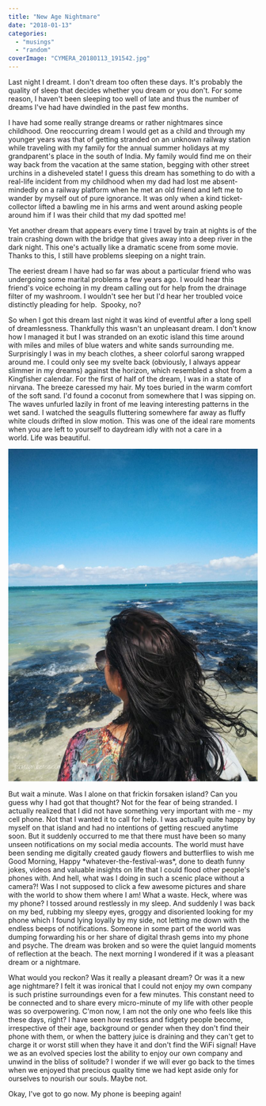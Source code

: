 ```yaml
---
title: "New Age Nightmare"
date: "2018-01-13"
categories: 
  - "musings"
  - "random"
coverImage: "CYMERA_20180113_191542.jpg"
---
```


Last night I dreamt. I don't dream too often these days. It's probably the quality of sleep that decides whether you dream or you don't. For some reason, I haven't been sleeping too well of late and thus the number of dreams I've had have dwindled in the past few months.

I have had some really strange dreams or rather nightmares since childhood. One reoccurring dream I would get as a child and through my younger years was that of getting stranded on an unknown railway station while traveling with my family for the annual summer holidays at my grandparent's place in the south of India. My family would find me on their way back from the vacation at the same station, begging with other street urchins in a disheveled state! I guess this dream has something to do with a real-life incident from my childhood when my dad had lost me absent-mindedly on a railway platform when he met an old friend and left me to wander by myself out of pure ignorance. It was only when a kind ticket-collector lifted a bawling me in his arms and went around asking people around him if I was their child that my dad spotted me!

Yet another dream that appears every time I travel by train at nights is of the train crashing down with the bridge that gives away into a deep river in the dark night. This one's actually like a dramatic scene from some movie. Thanks to this, I still have problems sleeping on a night train.

The eeriest dream I have had so far was about a particular friend who was undergoing some marital problems a few years ago. I would hear this friend's voice echoing in my dream calling out for help from the drainage filter of my washroom. I wouldn't see her but I'd hear her troubled voice distinctly pleading for help.  Spooky, no?

So when I got this dream last night it was kind of eventful after a long spell of dreamlessness. Thankfully this wasn't an unpleasant dream. I don't know how I managed it but I was stranded on an exotic island this time around with miles and miles of blue waters and white sands surrounding me. Surprisingly I was in my beach clothes, a sheer colorful sarong wrapped around me. I could only see my svelte back (obviously, I always appear slimmer in my dreams) against the horizon, which resembled a shot from a Kingfisher calendar. For the first of half of the dream, I was in a state of nirvana. The breeze caressed my hair. My toes buried in the warm comfort of the soft sand. I'd found a coconut from somewhere that I was sipping on. The waves unfurled lazily in front of me leaving interesting patterns in the wet sand. I watched the seagulls fluttering somewhere far away as fluffy white clouds drifted in slow motion. This was one of the ideal rare moments when you are left to yourself to daydream idly with not a care in a world. Life was beautiful.

[![](images/CYMERA_20180113_191542-768x1024.jpg)](http://ifsbutsandsetcs.com/wp-content/uploads/2018/01/CYMERA_20180113_191542.jpg)

But wait a minute. Was I alone on that frickin forsaken island? Can you guess why I had got that thought? Not for the fear of being stranded. I actually realized that I did not have something very important with me - my cell phone. Not that I wanted it to call for help. I was actually quite happy by myself on that island and had no intentions of getting rescued anytime soon. But it suddenly occurred to me that there must have been so many unseen notifications on my social media accounts. The world must have been sending me digitally created gaudy flowers and butterflies to wish me Good Morning, Happy \*whatever-the-festival-was\*, done to death funny jokes, videos and valuable insights on life that I could flood other people's phones with. And hell, what was I doing in such a scenic place without a camera?! Was I not supposed to click a few awesome pictures and share with the world to show them where I am! What a waste. Heck, where was my phone? I tossed around restlessly in my sleep. And suddenly I was back on my bed, rubbing my sleepy eyes, groggy and disoriented looking for my phone which I found lying loyally by my side, not letting me down with the endless beeps of notifications. Someone in some part of the world was dumping forwarding his or her share of digital thrash gems into my phone and psyche. The dream was broken and so were the quiet languid moments of reflection at the beach. The next morning I wondered if it was a pleasant dream or a nightmare.

What would you reckon? Was it really a pleasant dream? Or was it a new age nightmare? I felt it was ironical that I could not enjoy my own company is such pristine surroundings even for a few minutes. This constant need to be connected and to share every micro-minute of my life with other people was so overpowering. C'mon now, I am not the only one who feels like this these days, right? I have seen how restless and fidgety people become, irrespective of their age, background or gender when they don't find their phone with them, or when the battery juice is draining and they can't get to charge it or worst still when they have it and don't find the WiFi signal! Have we as an evolved species lost the ability to enjoy our own company and unwind in the bliss of solitude? I wonder if we will ever go back to the times when we enjoyed that precious quality time we had kept aside only for ourselves to nourish our souls. Maybe not.

Okay, I've got to go now. My phone is beeping again!
